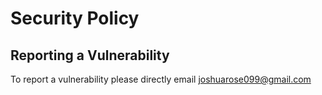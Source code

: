 # Security Policy

## Reporting a Vulnerability

To report a vulnerability please directly email joshuarose099@gmail.com
